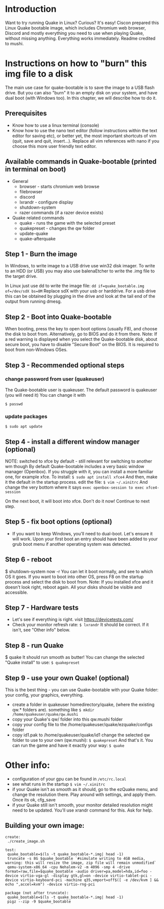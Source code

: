 ﻿# Introduction
Want to try running Quake in Linux? Curious?
It's easy! Ciscon prepared this Linux Quake bootable image, which includes Chromium web browser, Discord and mostly everything you need to use when playing Quake, without missing anything. Everything works immediately.
Readme credited to mushi.

# Instructions on how to "burn" this img file to a disk
The main use case for quake-bootable is to save the image to a USB flash drive. But you can also "burn" it to an empty disk on your system, and have dual boot (with Windows too). In this chapter, we will describe how to do it.

## Prerequisites
- Know how to use a linux terminal (console)
- Know how to use the nano text editor (follow instructions within the text editor for saving etc), or better yet, the most important shortcuts of vim (quit, save and quit, insert...).  Replace all vim references with nano if you choose this more user friendly text editor.

## Available commands in Quake-bootable (printed in terminal on boot)
- General
  - browser - starts chromium web browse
  - filebrowser
  - discord
  - lxrandr - configure display
  - shutdown-system
  - razer commands (if a razer device exists)
- Quake related commands
  - quake - runs the game with the selected preset
  - quakepreset - changes the qw folder
  - update-quake
  - quake-afterquake


## Step 1 - Burn the image
In Windows, to write image to a USB drive use win32 disk imager.  To write to an HDD (or USB) you may also use balenaEtcher to write the .img file to the target drive.

In Linux just use dd to write the image file:
`dd if=quake_bootable.img of=/dev/sdX bs=8M`
Replace sdX with your usb or harddrive.  For a usb drive this can be obtained by plugging in the drive and look at the tail end of the output from running dmesg.

## Step 2 - Boot into Quake-bootable
When booting, press the key to open boot options (usually F8), and choose the disk to boot from.
Alternatively, go to BIOS and do it from there.
Note: If a red warning is displayed when you select the Quake-bootable disk, about secure boot, you have to disable "Secure Boot" on the BIOS. It is required to boot from non-Windows OSes.

## Step 3 - Recommended optional steps
### change password from user (quakeuser)
The Quake-bootable user is quakeuser. The default password is quakeuser (you will need it)
You can change it with

`$ passwd`

### update packages
`$ sudo apt update`

## Step 4 - install a different window manager (optional)
NOTE: switched to xfce by default - still relevant for switching to another wm though
By default Quake-bootable includes a very basic window manager (Openbox). If you struggle with it, you can install a more familiar one, for example xfce. To install: `$ sudo apt install xfce4`
And then, make it the default in the startup process. edit the file: `$ vim ~/.xinitrc`
And change the very bottom where it says
`exec openbox-session
to
exec xfce4-session`

On the next boot, it will boot into xfce. Don't do it now! Continue to next step.

## Step 5 - fix boot options (optional)
- If you want to keep Windows, you'll need to dual-boot. Let's ensure it will work.
Upon your first boot an entry should have been added to your grub boot menu if another operating system was detected.

## Step 6 - reboot
$ shutdown-system now -r
You can let it boot normally, and see to which OS it goes.
If you want to boot into other OS, press F8 on the startup process and select the disk to boot from.
Note: If you installed xfce and it doesn't look right, reboot again.
All your disks should be visible and accessible.

## Step 7 - Hardware tests
- Let's see if everything is right. visit https://devicetests.com/
- Check your monitor refresh rate: `$ lxrandr`
It should be correct. If it isn't, see "Other info" below.

## Step 8 - run Quake
$ quake
It should run smooth as butter!
You can change the selected "Quake install" to use: `$ quakepreset`

## Step 9 - use your own Quake! (optional)
This is the best thing - you can use Quake-bootable with your Quake folder: your config, your graphics, everything.
- create a folder in quakeuser homedirectory/quake, (where the existing qw.* folders are). something like
`$ mkdir /home/quakeuser/quake/qw.mushi`
- copy your Quake's qw/ folder into this qw.mushi folder
- copy your config file to the /home/quakeuser/quake/ezquake/configs folder
- copy id1.pak to /home/quakeuser/quake/id1
change the selected qw folder to use to your own (qw.mushi):
`$ quakepreset`
And that's it. You can run the game and have it exactly your way:
`$ quake`

# Other info:
- configuration of your gpu can be found in `/etc/rc.local`
- see what runs in the startup `$ vim ~/.xinitrc` 
- if your Quake isn't as smooth as it should, go to the ezQuake menu, and change the resolution there. Play around with settings, and apply them. Once its ok, cfg_save
- if your Quake still isn't smooth, your monitor detailed resolution might need to be updated. You'll use xrandr command for this. Ask for help.


## Building your own image:
```
create:
 ./create_image.sh

test:
 quake_bootable=$(ls -t quake_bootable-*.img| head -1)
 truncate -s 8G $quake_bootable `#simulate writing to 4GB media, warning: this will resize the image, zip file will remain unmodified`
 qemu-system-x86_64 -cpu Nehalem-v2 -m 4096 -smp 4 -drive format=raw,file=$quake_bootable -audio driver=pa,model=hda,id=foo -device virtio-vga-gl -display gtk,gl=on -device virtio-tablet-pci -device virtio-keyboard-pci -machine q35,vmport=off$([ -e /dev/kvm ] && echo ",accel=kvm") -device virtio-rng-pci

package (not after truncate):
 quake_bootable=$(ls -t quake_bootable-*.img| head -1)
 pigz --zip -9 $quake_bootable
```
